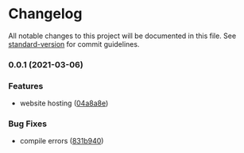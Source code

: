# Changelog

All notable changes to this project will be documented in this file. See [standard-version](https://github.com/conventional-changelog/standard-version) for commit guidelines.

### 0.0.1 (2021-03-06)


### Features

* website hosting ([04a8a8e](https://github.com/hollanddd/cdk-construct-website/commit/04a8a8e29a1a190466ec1157a6b6e8c703cf08f7))


### Bug Fixes

* compile errors ([831b940](https://github.com/hollanddd/cdk-construct-website/commit/831b94005bfa2f6d0bdb8bd6ae09b2606723c437))
